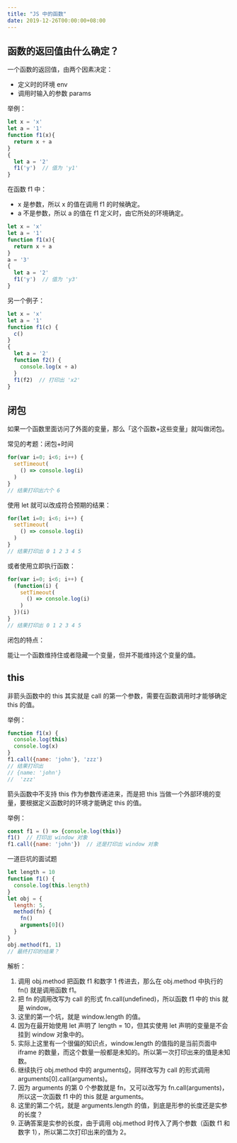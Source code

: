 ```yaml
---
title: "JS 中的函数"
date: 2019-12-26T00:00:00+08:00
---
```


## 函数的返回值由什么确定？

一个函数的返回值，由两个因素决定：

- 定义时的环境 env
- 调用时输入的参数 params

举例：

```javascript
let x = 'x'
let a = '1'
function f1(x){
  return x + a
}
{
  let a = '2'
  f1('y')  // 值为 'y1'
}
```

在函数 f1 中：

- x 是参数，所以 x 的值在调用 f1 的时候确定。
- a 不是参数，所以 a 的值在 f1 定义时，由它所处的环境确定。

```javascript
let x = 'x'
let a = '1'
function f1(x){
  return x + a
}
a = '3'
{
  let a = '2'
  f1('y')  // 值为 'y3'
}
```

另一个例子：

```javascript
let x = 'x'
let a = '1'
function f1(c) {
  c()
}
{
  let a = '2'
  function f2() {
    console.log(x + a)
  }
  f1(f2)  // 打印出 'x2'
}
```


## 闭包

如果一个函数里面访问了外面的变量，那么「这个函数+这些变量」就叫做闭包。

常见的考题：闭包+时间

```javascript
for(var i=0; i<6; i++) {
  setTimeout(
    () => console.log(i)
  )
}
// 结果打印出六个 6
```

使用 let 就可以改成符合预期的结果：

```javascript
for(let i=0; i<6; i++) {
  setTimeout(
    () => console.log(i)
  )
}
// 结果打印出 0 1 2 3 4 5
```

或者使用立即执行函数：

```javascript
for(var i=0; i<6; i++) {
  (function(i) {
    setTimeout(
      () => console.log(i)
    )
  })(i)
}
// 结果打印出 0 1 2 3 4 5
```

闭包的特点：

能让一个函数维持住或者隐藏一个变量，但并不能维持这个变量的值。


## this

非箭头函数中的 this 其实就是 call 的第一个参数，需要在函数调用时才能够确定 this 的值。

举例：

```javascript
function f1(x) {
  console.log(this)
  console.log(x)
}
f1.call({name: 'john'}, 'zzz')
// 结果打印出
// {name: 'john'}
//  'zzz'
```

箭头函数中不支持 this 作为参数传递进来，而是把 this 当做一个外部环境的变量，要根据定义函数时的环境才能确定 this 的值。

举例：

```javascript
const f1 = () => {console.log(this)}
f1()  // 打印出 window 对象
f1.call({name: 'john'})  // 还是打印出 window 对象
```

一道巨坑的面试题

```javascript
let length = 10
function f1() {
  console.log(this.length)
}
let obj = {
  length: 5,
  method(fn) {
    fn()
    arguments[0]()
  }
}
obj.method(f1, 1)
// 最终打印的结果？
```

解析：

1. 调用 obj.method 把函数 f1 和数字 1 传进去，那么在 obj.method 中执行的 fn() 就是调用函数 f1。
2. 把 fn 的调用改写为 call 的形式 fn.call(undefined)，所以函数 f1 中的 this 就是 window。
3. 这里的第一个坑，就是 window.length 的值。
4. 因为在最开始使用 let 声明了 length = 10，但其实使用 let 声明的变量是不会挂到 window 对象中的。
5. 实际上这里有一个很偏的知识点，window.length 的值指的是当前页面中 iframe 的数量，而这个数量一般都是未知的。所以第一次打印出来的值是未知数。
6. 继续执行 obj.method 中的 arguments[0]()，同样改写为 call 的形式调用 arguments[0].call(arguments)。
7. 因为 arguments 的第 0 个参数就是 fn，又可以改写为 fn.call(arguments)，所以这一次函数 f1 中的 this 就是 arguments。
8. 这里的第二个坑，就是 arguments.length 的值，到底是形参的长度还是实参的长度？
9. 正确答案是实参的长度，由于调用 obj.method 时传入了两个参数（函数 f1 和数字 1），所以第二次打印出来的值为 2。